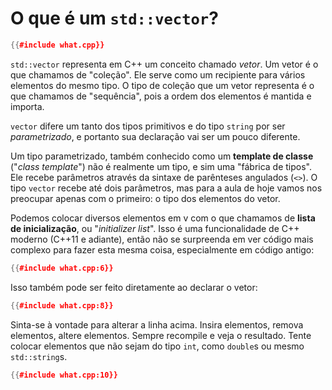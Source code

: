 O que é um `std::vector`?
=========================

```cpp
{{#include what.cpp}}
```

`std::vector` representa em C++ um conceito chamado _vetor_. Um vetor é o que
chamamos de "coleção". Ele serve como um recipiente para vários elementos do
mesmo tipo. O tipo de coleção que um vetor representa é o que chamamos de
"sequência", pois a ordem dos elementos é mantida e importa.

`vector` difere um tanto dos tipos primitivos e do tipo `string` por ser
_parametrizado_, e portanto sua declaração vai ser um pouco diferente.

Um tipo parametrizado, também conhecido como um **template de classe** ("_class
template_") não é realmente um tipo, e sim uma "fábrica de tipos". Ele recebe
parâmetros através da sintaxe  de parênteses angulados (`<>`). O tipo `vector`
recebe até dois parâmetros, mas para a aula de hoje vamos nos preocupar apenas
com o primeiro: o tipo dos elementos do vetor.

Podemos colocar diversos elementos em v com o que chamamos de **lista de
inicialização**, ou "_initializer list_". Isso é uma funcionalidade de C++
moderno (C++11 e adiante), então não se surpreenda em ver código mais complexo
para fazer esta mesma coisa, especialmente em código antigo:

```cpp
{{#include what.cpp:6}}
```

Isso também pode ser feito diretamente ao declarar o vetor:

```cpp
{{#include what.cpp:8}}
```

Sinta-se à vontade para alterar a linha acima.  Insira elementos, remova
elementos, altere elementos. Sempre recompile e veja o resultado. Tente colocar
elementos que não sejam do tipo `int`, como `double`s ou mesmo `std::string`s.

```cpp
{{#include what.cpp:10}}
```
